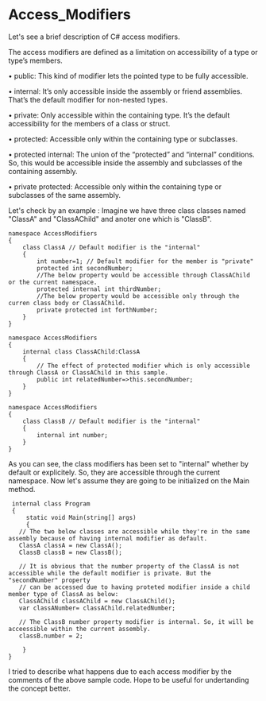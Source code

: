 # Access_Modifiers
Let's see a brief description of C# access modifiers.

The access modifiers are defined as a limitation on accessibility of a type or type’s members.

•	public: This kind of modifier lets the pointed type to be fully accessible.

•	internal: It’s only accessible inside the assembly or friend assemblies. That’s the default modifier for non-nested types.

•	private: Only accessible within the containing type. It’s the default accessibility for the members of a class or struct.

•	protected: Accessible only within the containing type or subclasses.

•	protected internal: The union of the “protected” and “internal” conditions. So, this would be accessible inside the assembly and subclasses of the containing assembly.

•	private protected: Accessible only within the containing type or subclasses of the same assembly.

Let's check by an example : 
Imagine we have three class classes named "ClassA" and "ClassAChild" and anoter one which is "ClassB".

```
namespace AccessModifiers
{
    class ClassA // Default modifier is the "internal"
    {
        int number=1; // Default modifier for the member is "private"
        protected int secondNumber;
        //The below property would be accessible through ClassAChild or the current namespace.
        protected internal int thirdNumber;
        //The below property would be accessible only through the curren class body or ClassAChild.
        private protected int forthNumber;
    }
}
```

```
namespace AccessModifiers
{
    internal class ClassAChild:ClassA
    {
        // The effect of protected modifier which is only accessible through ClassA or ClassAChild in this sample.
        public int relatedNumber=>this.secondNumber; 
    }
}
```

```
namespace AccessModifiers
{
    class ClassB // Default modifier is the "internal"
    {
        internal int number;
    }
}
```

As you can see, the class modifiers has been set to "internal" whether by default or explicitely.
So, they are accessible through the current namespace. Now let's assume they are going to be initialized on the Main method.

```
 internal class Program
 {
     static void Main(string[] args)
     {
   // The two below classes are accessible while they're in the same assembly because of having internal modifier as default.
   ClassA classA = new ClassA(); 
   ClassB classB = new ClassB();

   // It is obvious that the number property of the ClassA is not accessible while the default modifier is private. But the "secondNumber" property
   // can be accessed due to having proteted modifier inside a child member type of ClassA as below:
   ClassAChild classAChild = new ClassAChild();
   var classANumber= classAChild.relatedNumber;

   // The ClassB number property modifier is internal. So, it will be acceessible within the current assembly.
   classB.number = 2;

    }
}

```

I tried to describe what happens due to each access modifier by the comments of the above sample code.
Hope to be useful for undertanding the concept better.


